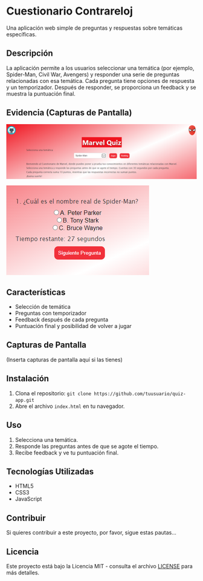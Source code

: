 # Cuestionario Contrareloj

Una aplicación web simple de preguntas y respuestas sobre temáticas específicas.

## Descripción

La aplicación permite a los usuarios seleccionar una temática (por ejemplo, Spider-Man, Civil War, Avengers) y responder una serie de preguntas relacionadas con esa temática. Cada pregunta tiene opciones de respuesta y un temporizador. Después de responder, se proporciona un feedback y se muestra la puntuación final.

## Evidencia (Capturas de Pantalla)

![Página Principal](assets/images/shot1.png)

![Pregunta 1 Quiz](assets/images/shot2.png)

## Características

- Selección de temática
- Preguntas con temporizador
- Feedback después de cada pregunta
- Puntuación final y posibilidad de volver a jugar

## Capturas de Pantalla

(Inserta capturas de pantalla aquí si las tienes)

## Instalación

1. Clona el repositorio: `git clone https://github.com/tuusuario/quiz-app.git`
2. Abre el archivo `index.html` en tu navegador.

## Uso

1. Selecciona una temática.
2. Responde las preguntas antes de que se agote el tiempo.
3. Recibe feedback y ve tu puntuación final.

## Tecnologías Utilizadas

- HTML5
- CSS3
- JavaScript

## Contribuir

Si quieres contribuir a este proyecto, por favor, sigue estas pautas...

## Licencia

Este proyecto está bajo la Licencia MIT - consulta el archivo [LICENSE](LICENSE) para más detalles.
